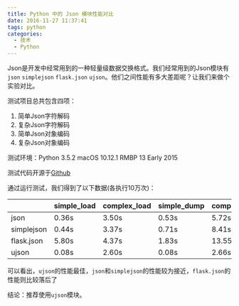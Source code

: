```yaml
---
title: Python 中的 Json 模块性能对比
date: 2016-11-27 11:37:41
tags: python
categories:
  - 技术
  - Python
---
```

Json是开发中经常用到的一种轻量级数据交换格式。我们经常用到的Json模块有`json` `simplejson` `flask.json` `ujson`。他们之间性能有多大差距呢？让我们来做个实验对比。
<!-- more -->
测试项目总共包含四项：

1. 简单Json字符解码
2. 复杂Json字符解码
3. 简单Json对象编码
4. 复杂Json对象编码

测试环境：Python 3.5.2  macOS 10.12.1 RMBP 13 Early 2015

测试代码开源于[Github](https://github.com/AZLisme/python-benchmark/blob/master/json-benchmark.py)

通过运行测试，我们得到了以下数据(各执行10万次)：

|            | simple_load   | complex_load  | simple_dump   | complex_dump   |
| ---------- | ------------- | ------------- | ------------- | -------------- |
| json       | 0.36s | 3.50s | 0.53s | 5.72s  |
| simplejson | 0.44s | 3.37s | 0.71s | 8.41s  |
| flask.json | 5.80s | 4.37s | 1.83s | 13.55s |
| ujson      | 0.08s | 2.60s | 0.08s | 2.66s  |

可以看出，`ujson`的性能最佳，`json`和`simplejson`的性能较为接近，`flask.json`的性能则比较落后了

结论：推荐使用`ujson`模块。
